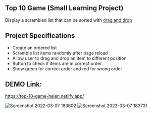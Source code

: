 ## Top 10 Game (Small Learning Project)

Display a scrambled list that can be sorted with [drag and drop](https://developer.mozilla.org/en-US/docs/Web/API/HTML_Drag_and_Drop_API)

## Project Specifications

- Create an ordered list
- Scramble list items randomly after page reload
- Allow user to drag and drop an item to different position
- Button to check if items are in correct order
- Show green for correct order and red for wrong order

## DEMO Link:
https://top-10-game-helen.netlify.app/


![Screenshot 2022-03-07 183602](https://user-images.githubusercontent.com/94285120/157077443-42daa54f-a908-49b2-9923-d2d34518cbcc.png)
![Screenshot 2022-03-07 183731](https://user-images.githubusercontent.com/94285120/157077452-f2d3c421-6163-42e5-bcf1-5ee313dcc2ca.png)
